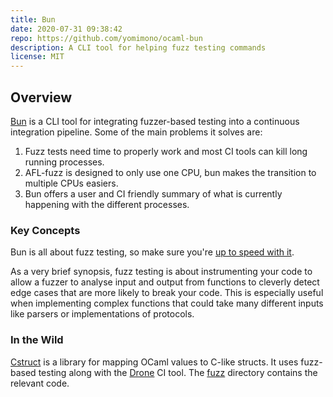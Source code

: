 ```yaml
---
title: Bun
date: 2020-07-31 09:38:42
repo: https://github.com/yomimono/ocaml-bun
description: A CLI tool for helping fuzz testing commands
license: MIT
---
```


## Overview

[Bun](https://github.com/yomimono/ocaml-bun) is a CLI tool for integrating fuzzer-based testing into a continuous integration pipeline. Some of the main problems it solves are: 

1. Fuzz tests need time to properly work and most CI tools can kill long running processes. 
2. AFL-fuzz is designed to only use one CPU, bun makes the transition to multiple CPUs easiers. 
3. Bun offers a user and CI friendly summary of what is currently happening with the different processes.

### Key Concepts

Bun is all about fuzz testing, so make sure you're [up to speed with it](/workflows/fuzz-testing-your-project). 

As a very brief synopsis, fuzz testing is about instrumenting your code to allow a fuzzer to analyse input and output from functions to cleverly detect edge cases that are more likely to break your code. This is especially useful when implementing complex functions that could take many different inputs like parsers or implementations of protocols. 


### In the Wild

[Cstruct](https://github.com/mirage/ocaml-cstruct) is a library for mapping OCaml values to C-like structs. It uses fuzz-based testing along with the [Drone](https://drone.io/) CI tool. The [fuzz](https://github.com/mirage/ocaml-cstruct/tree/master/fuzz) directory contains the relevant code.
